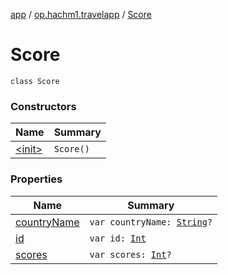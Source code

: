 [app](../../index.md) / [op.hachm1.travelapp](../index.md) / [Score](./index.md)

# Score

`class Score`

### Constructors

| Name | Summary |
|---|---|
| [&lt;init&gt;](-init-.md) | `Score()` |

### Properties

| Name | Summary |
|---|---|
| [countryName](country-name.md) | `var countryName: `[`String`](https://kotlinlang.org/api/latest/jvm/stdlib/kotlin/-string/index.html)`?` |
| [id](id.md) | `var id: `[`Int`](https://kotlinlang.org/api/latest/jvm/stdlib/kotlin/-int/index.html) |
| [scores](scores.md) | `var scores: `[`Int`](https://kotlinlang.org/api/latest/jvm/stdlib/kotlin/-int/index.html)`?` |
